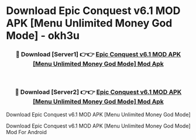 # Download Epic Conquest v6.1 MOD APK [Menu Unlimited Money God Mode] - okh3u


<div align="center">
<h3>🔴 Download [Server1] 👉👉 <a href="https://apk-comot.site?title=Epic_Conquest_v6.1_MOD_APK_[Menu_Unlimited_Money_God_Mode]">Epic Conquest v6.1 MOD APK [Menu Unlimited Money God Mode] Mod Apk</a></h3><br>
<h3>🔴 Download [Server2] 👉👉 <a href="https://apk-comot.site?title=Epic_Conquest_v6.1_MOD_APK_[Menu_Unlimited_Money_God_Mode]">Epic Conquest v6.1 MOD APK [Menu Unlimited Money God Mode] Mod Apk</a></h3>
</div>



Download Epic Conquest v6.1 MOD APK [Menu Unlimited Money God Mode] 

Download Epic Conquest v6.1 MOD APK [Menu Unlimited Money God Mode] Mod For Android